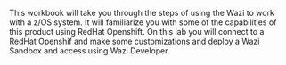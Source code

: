 This workbook will take you through the steps of using the Wazi to work with a z/OS system.  It will familiarize you with some of the capabilities of this product using RedHat Openshift.
On this lab you will connect to a RedHat Openshif and make some customizations and deploy a Wazi Sandbox and access using Wazi Developer.
